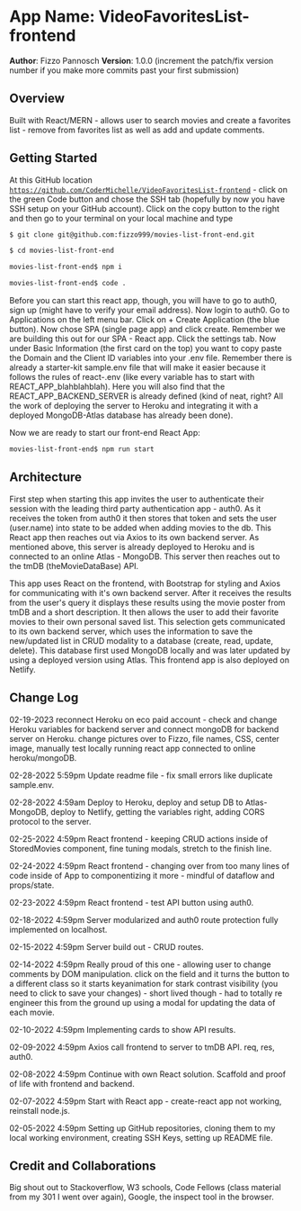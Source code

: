 # App Name: VideoFavoritesList-frontend

**Author**: Fizzo Pannosch
**Version**: 1.0.0 (increment the patch/fix version number if you make more commits past your first submission)

## Overview

Built with React/MERN - allows user to search movies and create a favorites list - remove from favorites list as well as add and update comments.

## Getting Started

<!-- Note: You will need an API key for the .env file from the TmDB API for your backend server.
<code><https://www.themoviedb.org/documentation/api></code>. -->

At this GitHub location <code><https://github.com/CoderMichelle/VideoFavoritesList-frontend></code> - click on the green Code button and chose the SSH tab (hopefully by now you have SSH setup on your GitHub account). Click on the copy button to the right and then go to your terminal on your local machine and type

```bash
$ git clone git@github.com:fizzo999/movies-list-front-end.git

$ cd movies-list-front-end

movies-list-front-end$ npm i

movies-list-front-end$ code .
```

Before you can start this react app, though, you will have to go to auth0, sign up (might have to verify your email address). Now login to auth0. Go to Applications on the left menu bar. Click on + Create Application (the blue button). Now chose SPA (single page app) and click create. Remember we are building this out for our SPA - React app. Click the settings tab. Now under Basic Information (the first card on the top) you want to copy paste the Domain and the Client ID variables into your .env file. Remember there is already a starter-kit sample.env file that will make it easier because it follows the rules of react-.env (like every variable has to start with REACT_APP_blahblahblah). Here you will also find that the REACT_APP_BACKEND_SERVER is already defined (kind of neat, right? All the work of deploying the server to Heroku and integrating it with a deployed MongoDB-Atlas database has already been done).

Now we are ready to start our front-end React App:

```bash
movies-list-front-end$ npm run start
```

## Architecture

First step when starting this app invites the user to authenticate their session with the leading third party authentication app - auth0. As it receives the token from auth0 it then stores that token and sets the user (user.name) into state to be added when adding movies to the db. This React app then reaches out via Axios to its own backend server. As mentioned above, this server is already deployed to Heroku and is connected to an online Atlas - MongoDB.
This server then reaches out to the tmDB (theMovieDataBase) API.

This app uses React on the frontend, with Bootstrap for styling and Axios for communicating with it's own backend server. After it receives the results from the user's query it displays these results using the movie poster from tmDB and a short description. It then allows the user to add their favorite movies to their own personal saved list. This selection gets communicated to its own backend server, which uses the information to save the new/updated list in CRUD modality to a database (create, read, update, delete). This database first used MongoDB locally and was later updated by using a deployed version using Atlas. This frontend app is also deployed on Netlify.

## Change Log

02-19-2023 reconnect Heroku on eco paid account - check and change Heroku variables for backend server and connect mongoDB for backend server on Heroku. change pictures over to Fizzo, file names, CSS, center image, manually test locally running react app connected to online heroku/mongoDB.

02-28-2022 5:59pm Update readme file - fix small errors like duplicate sample.env.

02-28-2022 4:59am Deploy to Heroku, deploy and setup DB to Atlas-MongoDB, deploy to Netlify, getting the variables right, adding CORS protocol to the server.

02-25-2022 4:59pm React frontend - keeping CRUD actions inside of StoredMovies component, fine tuning modals, stretch to the finish line.

02-24-2022 4:59pm React frontend - changing over from too many lines of code inside of App to componentizing it more - mindful of dataflow and props/state.

02-23-2022 4:59pm React frontend - test API button using auth0.

02-18-2022 4:59pm Server modularized and auth0 route protection fully implemented on localhost.

02-15-2022 4:59pm Server build out - CRUD routes.

02-14-2022 4:59pm Really proud of this one - allowing user to change comments by DOM manipulation. click on the field and it turns the button to a different class so it starts keyanimation for stark contrast visibility (you need to click to save your changes) - short lived though - had to totally re engineer this from the ground up using a modal for updating the data of each movie.

02-10-2022 4:59pm Implementing cards to show API results.

02-09-2022 4:59pm Axios call frontend to server to tmDB API. req, res, auth0.

02-08-2022 4:59pm Continue with own React solution. Scaffold and proof of life with frontend and backend.

02-07-2022 4:59pm Start with React app - create-react app not working, reinstall node.js.

02-05-2022 4:59pm Setting up GitHub repositories, cloning them to my local working environment, creating SSH Keys, setting up README file.

## Credit and Collaborations
<!-- Give credit (and a link) to other people or resources that helped you build this application. -->

Big shout out to Stackoverflow, W3 schools, Code Fellows (class material from my 301 I went over again), Google, the inspect tool in the browser.
